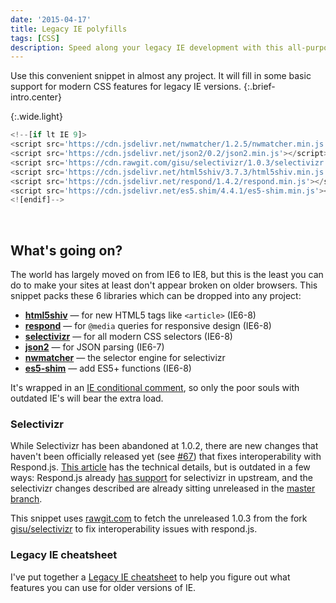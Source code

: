 ```yaml
---
date: '2015-04-17'
title: Legacy IE polyfills
tags: [CSS]
description: Speed along your legacy IE development with this all-purpose 8-line snippet.
---
```


Use this convenient snippet in almost any project. It will fill in some basic support for modern CSS features for legacy IE versions.
{:.brief-intro.center}

{:.wide.light}

```js
<!--[if lt IE 9]>
<script src='https://cdn.jsdelivr.net/nwmatcher/1.2.5/nwmatcher.min.js'></script>
<script src='https://cdn.jsdelivr.net/json2/0.2/json2.min.js'></script>
<script src='https://cdn.rawgit.com/gisu/selectivizr/1.0.3/selectivizr.js'></script>
<script src='https://cdn.jsdelivr.net/html5shiv/3.7.3/html5shiv.min.js'></script>
<script src='https://cdn.jsdelivr.net/respond/1.4.2/respond.min.js'></script>
<script src='https://cdn.jsdelivr.net/es5.shim/4.4.1/es5-shim.min.js'></script>
<![endif]-->
```

<br>

## What's going on?

The world has largely moved on from IE6 to IE8, but this is the least you can do to make your sites at least don't appear broken on older browsers. This snippet packs these 6 libraries which can be dropped into any project:

- **[html5shiv]** — for new HTML5 tags like `<article>` (IE6-8)
- **[respond]** — for `@media` queries for responsive design (IE6-8)
- **[selectivizr]** — for all modern CSS selectors (IE6-8)
- **[json2]** — for JSON parsing (IE6-7)
- **[nwmatcher]** — the selector engine for selectivizr
- **[es5-shim]** — add ES5+ functions (IE6-8)

It's wrapped in an [IE conditional comment][concom], so only the poor souls with outdated IE's will bear the extra load.

### Selectivizr

While Selectivizr has been abandoned at 1.0.2, there are new changes that haven't been officially released yet (see [#67](https://github.com/keithclark/selectivizr/issues/67)) that fixes interoperability with Respond.js. [This article](http://selectivizr.com/tests/respond) has the technical details, but is outdated in a few ways: Respond.js already [has support](https://github.com/scottjehl/Respond/pull/43) for selectivizr in upstream, and the selectivizr changes described are already sitting unreleased in the [master branch](https://github.com/keithclark/selectivizr).

This snippet uses [rawgit.com](http://rawgit.com/) to fetch the unreleased 1.0.3 from the fork [gisu/selectivizr](https://github.com/gisu/selectivizr) to fix interoperability issues with respond.js.

### Legacy IE cheatsheet

I've put together a [Legacy IE cheatsheet](http://ricostacruz.com/cheatsheets/ie.html) to help you figure out what features you can use for older versions of IE.

[html5shiv]: https://code.google.com/p/html5shiv/
[json2]: https://github.com/douglascrockford/JSON-js
[respond]: https://github.com/scottjehl/Respond
[selectivizr]: http://selectivizr.com/
[concom]: http://www.quirksmode.org/css/condcom.html
[nwmatcher]: http://javascript.nwbox.com/NWMatcher/
[es5-shim]: https://github.com/es-shims/es5-shim
